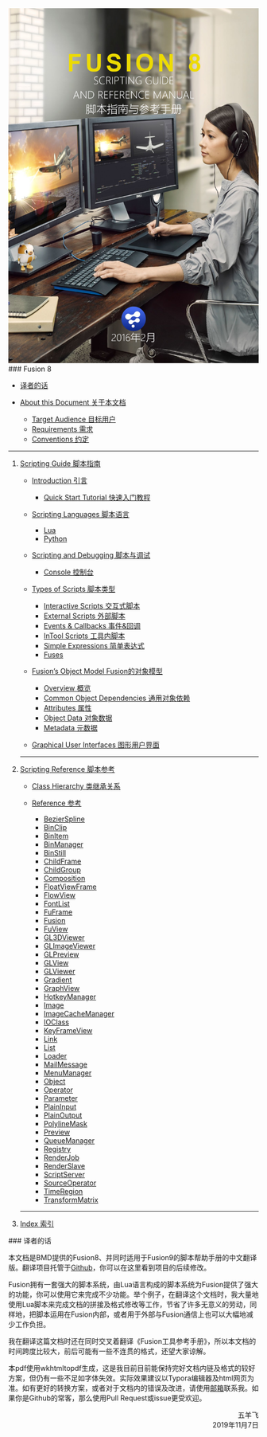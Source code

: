 <img class="no-border" src="images/cover.png" alt="cover" referrerpolicy="no-referrer">

<div STYLE="page-break-after: always;"></div>
### Fusion 8

<div class="toc">
  <ul>
    <li>
      <p>
        <a href='#译者的话'>译者的话</a></p>
    </li>
    <li>
      <p>
        <a href='About%20this%20Document.md'>About this Document 关于本文档</a></p>
      <ul>
        <li>
          <a href='About%20this%20Document.md/#target-audience-目标用户'>Target Audience 目标用户</a></li>
        <li>
          <a href='About%20this%20Document.md/#requirements-需求'>Requirements 需求</a></li>
        <li>
          <a href='About%20this%20Document.md/#conventions-约定'>Conventions 约定</a></li>
      </ul>
    </li>
  </ul>
  <hr class="toc-splitter">
  <ol start=''>
    <li>
      <p>
        <a href='Scripting%20Guide/README.md'>Scripting Guide 脚本指南</a></p>
      <ul>
        <li>
          <p>
            <a href='Scripting%20Guide/Introduction.md'>Introduction 引言</a></p>
          <ul>
            <li>
              <a href='Scripting%20Guide/Introduction.md#quick-start-tutorial-快速入门教程'>Quick Start Tutorial 快速入门教程</a></li>
          </ul>
        </li>
        <li>
          <p>
            <a href='Scripting%20Guide/Scripting%20Languages.md'>Scripting Languages 脚本语言</a></p>
          <ul>
            <li>
              <a href='Scripting%20Guide/Scripting%20Languages.md#lua'>Lua</a></li>
            <li>
              <a href='Scripting%20Guide/Scripting%20Languages.md#python'>Python</a></li>
          </ul>
        </li>
        <li>
          <p>
            <a href='Scripting%20Guide/Scripting%20and%20Debugging.md'>Scripting and Debugging 脚本与调试</a></p>
          <ul>
            <li>
              <a href='Scripting%20Guide/Scripting%20and%20Debugging.md#console-控制台'>Console 控制台</a></li>
          </ul>
        </li>
        <li>
          <p>
            <a href='Scripting%20Guide/Types%20of%20Scripts.md'>Types of Scripts 脚本类型</a></p>
          <ul>
            <li>
              <a href='Scripting%20Guide/Types%20of%20Scripts.md#interactive-scripts-交互式脚本'>Interactive Scripts 交互式脚本</a></li>
            <li>
              <a href='Scripting%20Guide/Types%20of%20Scripts.md#external-scripts-外部脚本'>External Scripts 外部脚本</a></li>
            <li>
              <a href='Scripting%20Guide/Types%20of%20Scripts.md#events--callbacks-事件回调'>Events &amp; Callbacks 事件&amp;回调</a></li>
            <li>
              <a href='Scripting%20Guide/Types%20of%20Scripts.md#intool-scripts-工具内脚本'>InTool Scripts 工具内脚本</a></li>
            <li>
              <a href='Scripting%20Guide/Types%20of%20Scripts.md#simple-expressions-简单表达式'>Simple Expressions 简单表达式</a></li>
            <li>
              <a href='Scripting%20Guide/Types%20of%20Scripts.md#fuses'>Fuses</a></li>
          </ul>
        </li>
        <li>
          <p>
            <a href='Scripting%20Guide/Fusion%27s%20Object%20Model.md'>Fusion’s Object Model Fusion的对象模型</a></p>
          <ul>
            <li>
              <a href='Scripting%20Guide/Fusion%27s%20Object%20Model.md#overview-概览'>Overview 概览</a></li>
            <li>
              <a href='Scripting%20Guide/Fusion%27s%20Object%20Model.md#common-object-dependencies-通用对象依赖'>Common Object Dependencies 通用对象依赖</a></li>
            <li>
              <a href='Scripting%20Guide/Fusion%27s%20Object%20Model.md#attributes-属性'>Attributes 属性</a></li>
            <li>
              <a href='Scripting%20Guide/Fusion%27s%20Object%20Model.md#object-data-对象数据'>Object Data 对象数据</a></li>
            <li>
              <a href='Scripting%20Guide/Fusion%27s%20Object%20Model.md#metadata-元数据'>Metadata 元数据</a></li>
          </ul>
        </li>
        <li>
          <p>
            <a href='Scripting%20Guide/Graphical%20User%20Interfaces.md'>Graphical User Interfaces 图形用户界面</a></p>
        </li>
      </ul>
    </li>
    <hr class="toc-splitter">
    <li>
      <p>
        <a href='Scripting%20Reference/README.md'>Scripting Reference 脚本参考</a></p>
      <ul>
        <li>
          <p>
            <a href='Scripting%20Reference/Class%20Hierarchy.md'>Class Hierarchy 类继承关系</a></p>
        </li>
        <li>
          <p>
            <a href='Scripting%20Reference/Reference.md'>Reference 参考</a></p>
          <ul>
            <li>
              <a href='Scripting%20Reference/Reference/BezierSpline.md'>BezierSpline</a></li>
            <li>
              <a href='Scripting%20Reference/Reference/BinClip.md'>BinClip</a></li>
            <li>
              <a href='Scripting%20Reference/Reference/BinItem.md'>BinItem</a></li>
            <li>
              <a href='Scripting%20Reference/Reference/BinManager.md'>BinManager</a></li>
            <li>
              <a href='Scripting%20Reference/Reference/BinStill.md'>BinStill</a></li>
            <li>
              <a href='Scripting%20Reference/Reference/ChildFrame.md'>ChildFrame</a></li>
            <li>
              <a href='Scripting%20Reference/Reference/ChildGroup.md'>ChildGroup</a></li>
            <li>
              <a href='Scripting%20Reference/Reference/Composition.md'>Composition</a></li>
            <li>
              <a href='Scripting%20Reference/Reference/FloatViewFrame.md'>FloatViewFrame</a></li>
            <li>
              <a href='Scripting%20Reference/Reference/FlowView.md'>FlowView</a></li>
            <li>
              <a href='Scripting%20Reference/Reference/FontList.md'>FontList</a></li>
            <li>
              <a href='Scripting%20Reference/Reference/FuFrame.md'>FuFrame</a></li>
            <li>
              <a href='Scripting%20Reference/Reference/Fusion.md'>Fusion</a></li>
            <li>
              <a href='Scripting%20Reference/Reference/FuView.md'>FuView</a></li>
            <li>
              <a href='Scripting%20Reference/Reference/GL3DViewer.md'>GL3DViewer</a></li>
            <li>
              <a href='Scripting%20Reference/Reference/GLImageViewer.md'>GLImageViewer</a></li>
            <li>
              <a href='Scripting%20Reference/Reference/GLPreview.md'>GLPreview</a></li>
            <li>
              <a href='Scripting%20Reference/Reference/GLView.md'>GLView</a></li>
            <li>
              <a href='Scripting%20Reference/Reference/GLViewer.md'>GLViewer</a></li>
            <li>
              <a href='Scripting%20Reference/Reference/Gradient.md'>Gradient</a></li>
            <li>
              <a href='Scripting%20Reference/Reference/GraphView.md'>GraphView</a></li>
            <li>
              <a href='Scripting%20Reference/Reference/HotkeyManager.md'>HotkeyManager</a></li>
            <li>
              <a href='Scripting%20Reference/Reference/Image.md'>Image</a></li>
            <li>
              <a href='Scripting%20Reference/Reference/ImageCacheManager.md'>ImageCacheManager</a></li>
            <li>
              <a href='Scripting%20Reference/Reference/IOClass.md'>IOClass</a></li>
            <li>
              <a href='Scripting%20Reference/Reference/KeyFrameView.md'>KeyFrameView</a></li>
            <li>
              <a href='Scripting%20Reference/Reference/Link.md'>Link</a></li>
            <li>
              <a href='Scripting%20Reference/Reference/List.md'>List</a></li>
            <li>
              <a href='Scripting%20Reference/Reference/Loader.md'>Loader</a></li>
            <li>
              <a href='Scripting%20Reference/Reference/MailMessage.md'>MailMessage</a></li>
            <li>
              <a href='Scripting%20Reference/Reference/MenuManager.md'>MenuManager</a></li>
            <li>
              <a href='Scripting%20Reference/Reference/Object.md'>Object</a></li>
            <li>
              <a href='Scripting%20Reference/Reference/Operator.md'>Operator</a></li>
            <li>
              <a href='Scripting%20Reference/Reference/Parameter.md'>Parameter</a></li>
            <li>
              <a href='Scripting%20Reference/Reference/PlainInput.md'>PlainInput</a></li>
            <li>
              <a href='Scripting%20Reference/Reference/PlainOutput.md'>PlainOutput</a></li>
            <li>
              <a href='Scripting%20Reference/Reference/PolylineMask.md'>PolylineMask</a></li>
            <li>
              <a href='Scripting%20Reference/Reference/Preview.md'>Preview</a></li>
            <li>
              <a href='Scripting%20Reference/Reference/QueueManager.md'>QueueManager</a></li>
            <li>
              <a href='Scripting%20Reference/Reference/Registry.md'>Registry</a></li>
            <li>
              <a href='Scripting%20Reference/Reference/RenderJob.md'>RenderJob</a></li>
            <li>
              <a href='Scripting%20Reference/Reference/RenderSlave.md'>RenderSlave</a></li>
            <li>
              <a href='Scripting%20Reference/Reference/ScriptServer.md'>ScriptServer</a></li>
            <li>
              <a href='Scripting%20Reference/Reference/SourceOperator.md'>SourceOperator</a></li>
            <li>
              <a href='Scripting%20Reference/Reference/TimeRegion.md'>TimeRegion</a></li>
            <li>
              <a href='Scripting%20Reference/Reference/TransformMatrix.md'>TransformMatrix</a></li>
          </ul>
        </li>
      </ul>
    </li>
    <hr class="toc-splitter">
    <li>
        <p>
            <a href='Index/README.md'>Index 索引</a></pp></li>
  </ol>
</div>

<div STYLE="page-break-after: always;"></div>
### 译者的话

本文档是BMD提供的Fusion8、并同时适用于Fusion9的脚本帮助手册的中文翻译版。翻译项目托管于[Github](https://github.com/kaniol-lck/FusionHelpManual-zh_CN)，你可以在这里看到项目的后续修改。

Fusion拥有一套强大的脚本系统，由Lua语言构成的脚本系统为Fusion提供了强大的功能，你可以使用它来完成不少功能。举个例子，在翻译这个文档时，我大量地使用Lua脚本来完成文档的拼接及格式修改等工作，节省了许多无意义的劳动，同样地，把脚本运用在Fusion内部，或者用于外部与Fusion通信上也可以大幅地减少工作负担。

我在翻译这篇文档时还在同时交叉着翻译《Fusion工具参考手册》，所以本文档的时间跨度比较大，前后可能有一些不连贯的格式，还望大家谅解。

本pdf使用wkhtmltopdf生成，这是我目前目前能保持完好文档内链及格式的较好方案，但仍有一些不足如字体失效。实际效果建议以Typora编辑器及html网页为准。如有更好的转换方案，或者对于文档内的错误及改进，请使用<a href="mailto:kaniol_lck@163.com">邮箱</a>联系我。如果你是Github的常客，那么使用Pull Request或issue更受欢迎。































<p style="text-align:right;">五羊飞<br/>2019年11月7日</p>